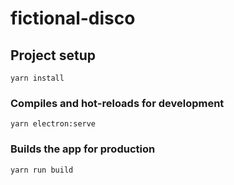 # fictional-disco

## Project setup
```
yarn install
```

### Compiles and hot-reloads for development
```
yarn electron:serve
```

### Builds the app for production
```
yarn run build
```
